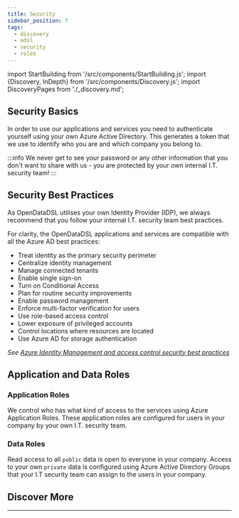 ```yaml
---
title: Security
sidebar_position: 7
tags:
  - discovery
  - odsl
  - security
  - roles
---
```

import StartBuilding from '/src/components/StartBuilding.js';
import {Discovery, InDepth} from '/src/components/Discovery.js';
import DiscoveryPages from './_discovery.md';

<Discovery text="This discovery guide gives an overview of how security (authentication and authorisation) is handled with information about security basics and recommendations, including system users, roles and other best practices." />

## Security Basics
In order to use our applications and services you need to authenticate yourself using your own Azure Active Directory.
This generates a token that we use to identify who you are and which company you belong to.

:::info
We never get to see your password or any other information that you don't want to share with us - you are protected by your own internal I.T. security team!
:::

<InDepth href="/docs/it/security" />

## Security Best Practices
As OpenDataDSL utilises your own Identity Provider (IDP), we always recommend that you follow your internal I.T. security team best practices.

For clarity, the OpenDataDSL applications and services are compatible with all the Azure AD best practices:
* Treat identity as the primary security perimeter
* Centralize identity management
* Manage connected tenants
* Enable single sign-on
* Turn on Conditional Access
* Plan for routine security improvements
* Enable password management
* Enforce multi-factor verification for users
* Use role-based access control
* Lower exposure of privileged accounts
* Control locations where resources are located
* Use Azure AD for storage authentication

*See [Azure Identity Management and access control security best practices](https://docs.microsoft.com/en-us/azure/security/fundamentals/identity-management-best-practices)*

## Application and Data Roles
### Application Roles
We control who has what kind of access to the services using Azure Application Roles.
These application roles are configured for users in your company by your own I.T. security team.

### Data Roles
Read access to all `public` data is open to everyone in your company.
Access to your own `private` data is configured using Azure Active Directory Groups that your I.T security team can assign to the users in your company.

<InDepth href="/docs/it/security" />

## Discover More

<DiscoveryPages />

---

<StartBuilding />
